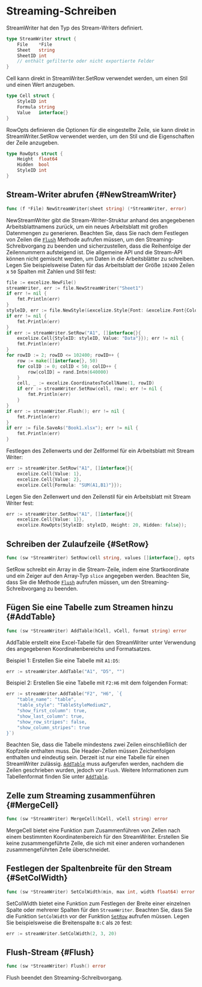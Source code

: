 # Streaming-Schreiben

StreamWriter hat den Typ des Stream-Writers definiert.

```go
type StreamWriter struct {
    File    *File
    Sheet   string
    SheetID int
    // enthält gefilterte oder nicht exportierte Felder
}
```

Cell kann direkt in StreamWriter.SetRow verwendet werden, um einen Stil und einen Wert anzugeben.

```go
type Cell struct {
    StyleID int
    Formula string
    Value   interface{}
}
```

RowOpts definieren die Optionen für die eingestellte Zeile, sie kann direkt in StreamWriter.SetRow verwendet werden, um den Stil und die Eigenschaften der Zeile anzugeben.

```go
type RowOpts struct {
    Height  float64
    Hidden  bool
    StyleID int
}
```

## Stream-Writer abrufen {#NewStreamWriter}

```go
func (f *File) NewStreamWriter(sheet string) (*StreamWriter, error)
```

NewStreamWriter gibt die Stream-Writer-Struktur anhand des angegebenen Arbeitsblattnamens zurück, um ein neues Arbeitsblatt mit großen Datenmengen zu generieren. Beachten Sie, dass Sie nach dem Festlegen von Zeilen die [`Flush`](stream.md#Flush) Methode aufrufen müssen, um den Streaming-Schreibvorgang zu beenden und sicherzustellen, dass die Reihenfolge der Zeilennummern aufsteigend ist. Die allgemeine API und die Stream-API können nicht gemischt werden, um Daten in die Arbeitsblätter zu schreiben. Legen Sie beispielsweise Daten für das Arbeitsblatt der Größe `102400` Zeilen x `50` Spalten mit Zahlen und Stil fest:

```go
file := excelize.NewFile()
streamWriter, err := file.NewStreamWriter("Sheet1")
if err != nil {
    fmt.Println(err)
}
styleID, err := file.NewStyle(&excelize.Style{Font: &excelize.Font{Color: "#777777"}})
if err != nil {
    fmt.Println(err)
}
if err := streamWriter.SetRow("A1", []interface{}{
    excelize.Cell{StyleID: styleID, Value: "Data"}}); err != nil {
    fmt.Println(err)
}
for rowID := 2; rowID <= 102400; rowID++ {
    row := make([]interface{}, 50)
    for colID := 0; colID < 50; colID++ {
        row[colID] = rand.Intn(640000)
    }
    cell, _ := excelize.CoordinatesToCellName(1, rowID)
    if err := streamWriter.SetRow(cell, row); err != nil {
        fmt.Println(err)
    }
}
if err := streamWriter.Flush(); err != nil {
    fmt.Println(err)
}
if err := file.SaveAs("Book1.xlsx"); err != nil {
    fmt.Println(err)
}
```

Festlegen des Zellenwerts und der Zellformel für ein Arbeitsblatt mit Stream Writer:

```go
err := streamWriter.SetRow("A1", []interface{}{
    excelize.Cell{Value: 1},
    excelize.Cell{Value: 2},
    excelize.Cell{Formula: "SUM(A1,B1)"}});
```

Legen Sie den Zellenwert und den Zeilenstil für ein Arbeitsblatt mit Stream Writer fest:

```go
err := streamWriter.SetRow("A1", []interface{}{
    excelize.Cell{Value: 1}},
    excelize.RowOpts{StyleID: styleID, Height: 20, Hidden: false});
```

## Schreiben der Zulaufzeile {#SetRow}

```go
func (sw *StreamWriter) SetRow(cell string, values []interface{}, opts ...RowOpts) error
```

SetRow schreibt ein Array in die Stream-Zeile, indem eine Startkoordinate und ein Zeiger auf den Array-Typ `slice` angegeben werden. Beachten Sie, dass Sie die Methode [`Flush`](stream.md#Flush) aufrufen müssen, um den Streaming-Schreibvorgang zu beenden.

## Fügen Sie eine Tabelle zum Streamen hinzu {#AddTable}

```go
func (sw *StreamWriter) AddTable(hCell, vCell, format string) error
```

AddTable erstellt eine Excel-Tabelle für den StreamWriter unter Verwendung des angegebenen Koordinatenbereichs und Formatsatzes.

Beispiel 1: Erstellen Sie eine Tabelle mit `A1:D5`:

```go
err := streamWriter.AddTable("A1", "D5", "")
```

Beispiel 2: Erstellen Sie eine Tabelle mit `F2:H6` mit dem folgenden Format:

```go
err := streamWriter.AddTable("F2", "H6", `{
    "table_name": "table",
    "table_style": "TableStyleMedium2",
    "show_first_column": true,
    "show_last_column": true,
    "show_row_stripes": false,
    "show_column_stripes": true
}`)
```

Beachten Sie, dass die Tabelle mindestens zwei Zeilen einschließlich der Kopfzeile enthalten muss. Die Header-Zellen müssen Zeichenfolgen enthalten und eindeutig sein. Derzeit ist nur eine Tabelle für einen StreamWriter zulässig. [`AddTable`](stream.md#AddTable) muss aufgerufen werden, nachdem die Zeilen geschrieben wurden, jedoch vor `Flush`. Weitere Informationen zum Tabellenformat finden Sie unter [`AddTable`](utils.md#AddTable).

## Zelle zum Streaming zusammenführen {#MergeCell}

```go
func (sw *StreamWriter) MergeCell(hCell, vCell string) error
```

MergeCell bietet eine Funktion zum Zusammenführen von Zellen nach einem bestimmten Koordinatenbereich für den StreamWriter. Erstellen Sie keine zusammengeführte Zelle, die sich mit einer anderen vorhandenen zusammengeführten Zelle überschneidet.

## Festlegen der Spaltenbreite für den Stream {#SetColWidth}

```go
func (sw *StreamWriter) SetColWidth(min, max int, width float64) error
```

SetColWidth bietet eine Funktion zum Festlegen der Breite einer einzelnen Spalte oder mehrerer Spalten für den `StreamWriter`. Beachten Sie, dass Sie die Funktion `SetColWidth` vor der Funktion [`SetRow`](stream.md#SetRow) aufrufen müssen. Legen Sie beispielsweise die Breitenspalte `B:C` als `20` fest:

```go
err := streamWriter.SetColWidth(2, 3, 20)
```

## Flush-Stream {#Flush}

```go
func (sw *StreamWriter) Flush() error
```

Flush beendet den Streaming-Schreibvorgang.
